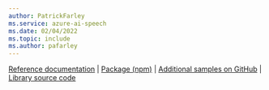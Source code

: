 ```yaml
---
author: PatrickFarley
ms.service: azure-ai-speech
ms.date: 02/04/2022
ms.topic: include
ms.author: pafarley
---
```


[Reference documentation](/javascript/api/microsoft-cognitiveservices-speech-sdk/) | [Package (npm)](https://www.npmjs.com/package/microsoft-cognitiveservices-speech-sdk) | [Additional samples on GitHub](https://aka.ms/speech/github-javascript) | [Library source code](https://github.com/Microsoft/cognitive-services-speech-sdk-js)

